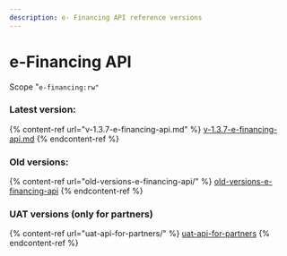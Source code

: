 ```yaml
---
description: e- Financing API reference versions
---
```


# e-Financing API

Scope "`e-financing:rw"`

### Latest version:

{% content-ref url="v-1.3.7-e-financing-api.md" %}
[v-1.3.7-e-financing-api.md](v-1.3.7-e-financing-api.md)
{% endcontent-ref %}

### Old versions:

{% content-ref url="old-versions-e-financing-api/" %}
[old-versions-e-financing-api](old-versions-e-financing-api/)
{% endcontent-ref %}

### UAT versions (only for partners)

{% content-ref url="uat-api-for-partners/" %}
[uat-api-for-partners](uat-api-for-partners/)
{% endcontent-ref %}
